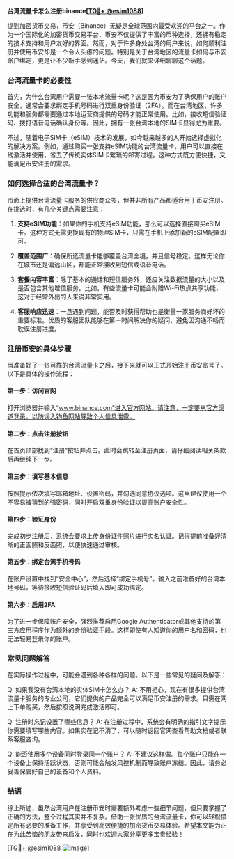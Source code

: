 **台湾流量卡怎么注册binance[[TG💪+ @esim1088](https://t.me/s/esim1088)]**

提到加密货币交易，币安（Binance）无疑是全球范围内最受欢迎的平台之一。作为一个国际化的加密货币交易平台，币安不仅提供了丰富的币种选择，还拥有稳定的技术支持和用户友好的界面。然而，对于许多身处台湾的用户来说，如何顺利注册并使用币安却是一个令人头疼的问题。特别是关于台湾地区的流量卡如何与币安账户绑定，更是让不少新手感到迷茫。今天，我们就来详细聊聊这个话题。

### 台湾流量卡的必要性

首先，为什么台湾用户需要一张本地流量卡呢？这是因为币安为了确保用户的账户安全，通常会要求绑定手机号码进行双重身份验证（2FA）。而在台湾地区，许多功能和服务都需要通过本地运营商提供的号码才能正常使用。比如，接收短信验证码、拨打语音电话确认身份等。因此，拥有一张台湾本地的SIM卡显得尤为重要。

不过，随着电子SIM卡（eSIM）技术的发展，如今越来越多的人开始选择虚拟化的解决方案。例如，通过购买一张支持eSIM功能的台湾流量卡，用户可以直接在线激活并使用，省去了传统实体SIM卡繁琐的邮寄过程。这种方式既方便快捷，又能满足币安注册的需求。

### 如何选择合适的台湾流量卡？

市面上提供台湾流量卡服务的供应商众多，但并非所有产品都适合用于币安注册。在挑选时，有几个关键点需要注意：

1. **支持eSIM功能**：如果你的手机支持eSIM功能，那么可以选择直接购买eSIM卡。这种方式无需更换现有的物理SIM卡，只需在手机上添加新的eSIM配置即可。
   
2. **覆盖范围广**：确保所选流量卡能够覆盖台湾全境，并且信号稳定。这样无论你在城市还是偏远山区，都能正常接收到短信或语音电话。

3. **套餐内容丰富**：除了基本的通话和短信服务外，还应关注数据流量的大小以及是否包含其他增值服务。比如，有些流量卡可能会附赠Wi-Fi热点共享功能，这对于经常外出的人来说非常实用。

4. **客服响应迅速**：一旦遇到问题，能否及时获得帮助也是衡量一家服务商好坏的重要标准。优质的客服团队能够在第一时间解决你的疑问，避免因沟通不畅而耽误注册进度。

### 注册币安的具体步骤

当准备好了一张可靠的台湾流量卡之后，接下来就可以正式开始注册币安账号了。以下是具体的操作流程：

#### 第一步：访问官网
打开浏览器并输入“www.binance.com”进入官方网站。请注意，一定要从官方渠道登录，以防误入钓鱼网站导致个人信息泄露。

#### 第二步：点击注册按钮
在首页顶部找到“注册”按钮并点击。此时会跳转至注册页面，请仔细阅读相关条款后再继续下一步。

#### 第三步：填写基本信息
按照提示依次填写邮箱地址、设置密码，并勾选同意协议选项。这里建议使用一个不容易被猜到的强密码，同时开启双重身份验证以提高账户安全性。

#### 第四步：验证身份
完成初步注册后，系统会要求上传身份证件照片进行实名认证。记得提前准备好清晰的正面照和反面照，以便快速通过审核。

#### 第五步：绑定台湾手机号码
在账户设置中找到“安全中心”，然后选择“绑定手机号”。输入之前准备好的台湾本地号码，等待接收短信验证码后填入即可成功绑定。

#### 第六步：启用2FA
为了进一步保障账户安全，强烈推荐启用Google Authenticator或其他支持的第三方应用程序作为额外的身份验证手段。这样即使有人知道你的用户名和密码，也无法轻易登录你的账户。

### 常见问题解答

在实际操作过程中，可能会遇到各种各样的问题。以下是一些常见的疑问及解答：

Q: 如果我没有台湾本地的实体SIM卡怎么办？
A: 不用担心，现在有很多提供台湾流量卡服务的专业公司，它们提供的产品完全可以满足币安注册的需求。只需在网上下单购买，然后按照说明完成激活即可。

Q: 注册时忘记设置了哪些信息？
A: 在注册过程中，系统会有明确的指引文字提示你需要填写哪些内容。如果实在记不清了，可以随时返回官网查看帮助文档或者联系客服咨询。

Q: 能否使用多个设备同时登录同一个账户？
A: 不建议这样做。每个账户只能在一个设备上保持活跃状态，否则可能会触发风控机制而导致账户冻结。因此，请务必妥善保管好自己的设备和个人资料。

### 结语

综上所述，虽然台湾用户在注册币安时需要额外考虑一些细节问题，但只要掌握了正确的方法，整个过程其实并不复杂。借助一张优质的台湾流量卡，你可以轻松搞定所有必要的准备工作，并享受到高效便捷的加密货币交易体验。希望本文能为正在为此苦恼的朋友带来启发，同时也欢迎大家分享更多宝贵经验！

[[TG💪+ @esim1088](https://t.me/s/esim1088) ![Image](https://i.postimg.cc/4NQfJmqS/Snipaste-2025-05-13-00-14-12.png)]